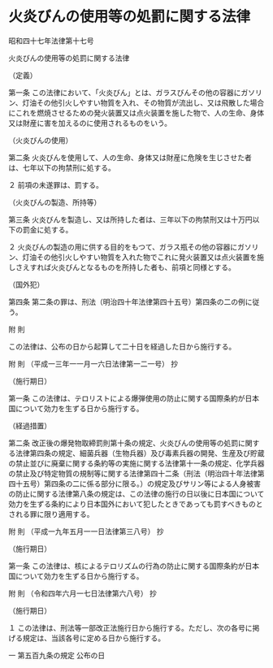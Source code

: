 # 火炎びんの使用等の処罰に関する法律

昭和四十七年法律第十七号

火炎びんの使用等の処罰に関する法律

（定義）

第一条 この法律において、「火炎びん」とは、ガラスびんその他の容器にガソリン、灯油その他引火しやすい物質を入れ、その物質が流出し、又は飛散した場合にこれを燃焼させるための発火装置又は点火装置を施した物で、人の生命、身体又は財産に害を加えるのに使用されるものをいう。

（火炎びんの使用）

第二条 火炎びんを使用して、人の生命、身体又は財産に危険を生じさせた者は、七年以下の拘禁刑に処する。

２ 前項の未遂罪は、罰する。

（火炎びんの製造、所持等）

第三条 火炎びんを製造し、又は所持した者は、三年以下の拘禁刑又は十万円以下の罰金に処する。

２ 火炎びんの製造の用に供する目的をもつて、ガラス瓶その他の容器にガソリン、灯油その他引火しやすい物質を入れた物でこれに発火装置又は点火装置を施しさえすれば火炎びんとなるものを所持した者も、前項と同様とする。

（国外犯）

第四条 第二条の罪は、刑法（明治四十年法律第四十五号）第四条の二の例に従う。

附 則

この法律は、公布の日から起算して二十日を経過した日から施行する。

附 則 （平成一三年一一月一六日法律第一二一号） 抄

（施行期日）

第一条 この法律は、テロリストによる爆弾使用の防止に関する国際条約が日本国について効力を生ずる日から施行する。

（経過措置）

第二条 改正後の爆発物取締罰則第十条の規定、火炎びんの使用等の処罰に関する法律第四条の規定、細菌兵器（生物兵器）及び毒素兵器の開発、生産及び貯蔵の禁止並びに廃棄に関する条約等の実施に関する法律第十一条の規定、化学兵器の禁止及び特定物質の規制等に関する法律第四十二条（刑法（明治四十年法律第四十五号）第四条の二に係る部分に限る。）の規定及びサリン等による人身被害の防止に関する法律第八条の規定は、この法律の施行の日以後に日本国について効力を生ずる条約により日本国外において犯したときであっても罰すべきものとされる罪に限り適用する。

附 則 （平成一九年五月一一日法律第三八号） 抄

（施行期日）

第一条 この法律は、核によるテロリズムの行為の防止に関する国際条約が日本国について効力を生ずる日から施行する。

附 則 （令和四年六月一七日法律第六八号） 抄

（施行期日）

１ この法律は、刑法等一部改正法施行日から施行する。ただし、次の各号に掲げる規定は、当該各号に定める日から施行する。

一 第五百九条の規定 公布の日
